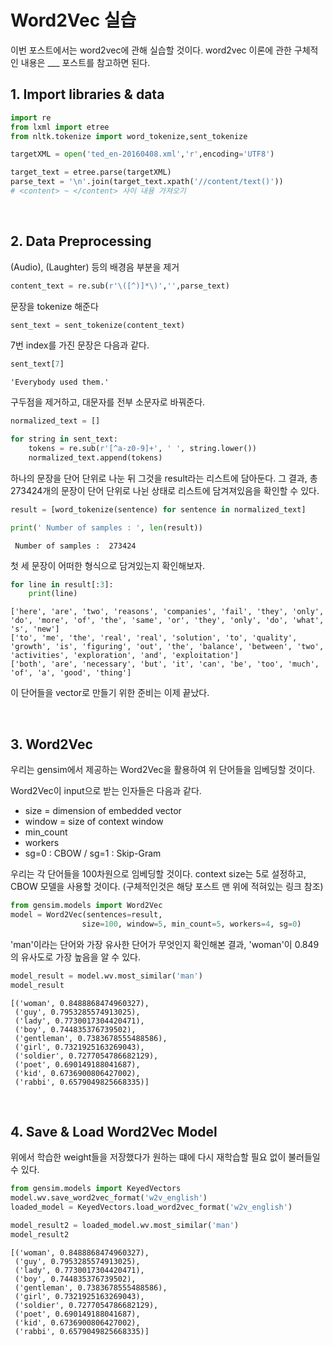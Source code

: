 # Word2Vec 실습

이번 포스트에서는 word2vec에 관해 실습할 것이다. word2vec 이론에 관한 구체적인 내용은 ___ 포스트를 참고하면 된다.



## 1. Import libraries & data


```python
import re
from lxml import etree
from nltk.tokenize import word_tokenize,sent_tokenize
```


```python
targetXML = open('ted_en-20160408.xml','r',encoding='UTF8')

target_text = etree.parse(targetXML)
parse_text = '\n'.join(target_text.xpath('//content/text()'))
# <content> ~ </content> 사이 내용 가져오기
```

<br>

## 2. Data Preprocessing

(Audio), (Laughter) 등의 배경음 부분을 제거


```python
content_text = re.sub(r'\([^)]*\)','',parse_text)
```



문장을 tokenize 해준다


```python
sent_text = sent_tokenize(content_text)
```



7번 index를 가진 문장은 다음과 같다.


```python
sent_text[7]
```


    'Everybody used them.'



구두점을 제거하고, 대문자를 전부 소문자로 바꿔준다.


```python
normalized_text = []

for string in sent_text:
    tokens = re.sub(r'[^a-z0-9]+', ' ', string.lower())
    normalized_text.append(tokens)
```



하나의 문장을 단어 단위로 나눈 뒤 그것을 result라는 리스트에 담아둔다. 그 결과, 총 273424개의 문장이 단어 단위로 나뉜 상태로 리스트에 담겨져있음을 확인할 수 있다.


```python
result = [word_tokenize(sentence) for sentence in normalized_text]
```


```python
print(' Number of samples : ', len(result))
```

     Number of samples :  273424



첫 세 문장이 어떠한 형식으로 담겨있는지 확인해보자.

```python
for line in result[:3]:
    print(line)
```

    ['here', 'are', 'two', 'reasons', 'companies', 'fail', 'they', 'only', 'do', 'more', 'of', 'the', 'same', 'or', 'they', 'only', 'do', 'what', 's', 'new']
    ['to', 'me', 'the', 'real', 'real', 'solution', 'to', 'quality', 'growth', 'is', 'figuring', 'out', 'the', 'balance', 'between', 'two', 'activities', 'exploration', 'and', 'exploitation']
    ['both', 'are', 'necessary', 'but', 'it', 'can', 'be', 'too', 'much', 'of', 'a', 'good', 'thing']

이 단어들을 vector로 만들기 위한 준비는 이제 끝났다.

<br>

## 3. Word2Vec

우리는 gensim에서 제공하는 Word2Vec을 활용하여 위 단어들을 임베딩할 것이다.

Word2Vec이 input으로 받는 인자들은 다음과 같다.

- size = dimension of embedded vector
- window = size of context window
- min_count
- workers
- sg=0 : CBOW /  sg=1 : Skip-Gram



우리는 각 단어들을 100차원으로 임베딩할 것이다. context size는 5로 설정하고, CBOW 모델을 사용할 것이다. (구체적인것은 해당 포스트 맨 위에 적혀있는 링크 참조)


```python
from gensim.models import Word2Vec
model = Word2Vec(sentences=result,
                size=100, window=5, min_count=5, workers=4, sg=0)
```



'man'이라는 단어와 가장 유사한 단어가 무엇인지 확인해본 결과, 'woman'이 0.849의 유사도로 가장 높음을 알 수 있다.

```python
model_result = model.wv.most_similar('man')
model_result
```

    [('woman', 0.8488868474960327),
     ('guy', 0.7953285574913025),
     ('lady', 0.7730017304420471),
     ('boy', 0.744835376739502),
     ('gentleman', 0.7383678555488586),
     ('girl', 0.7321925163269043),
     ('soldier', 0.7277054786682129),
     ('poet', 0.690149188041687),
     ('kid', 0.6736900806427002),
     ('rabbi', 0.6579049825668335)]

<br>

## 4. Save & Load Word2Vec Model

위에서 학습한 weight들을 저장했다가 원하는 떄에 다시 재학습할 필요 없이 불러들일 수 있다.


```python
from gensim.models import KeyedVectors
model.wv.save_word2vec_format('w2v_english')
loaded_model = KeyedVectors.load_word2vec_format('w2v_english')
```


```python
model_result2 = loaded_model.wv.most_similar('man')
model_result2
```

    [('woman', 0.8488868474960327),
     ('guy', 0.7953285574913025),
     ('lady', 0.7730017304420471),
     ('boy', 0.744835376739502),
     ('gentleman', 0.7383678555488586),
     ('girl', 0.7321925163269043),
     ('soldier', 0.7277054786682129),
     ('poet', 0.690149188041687),
     ('kid', 0.6736900806427002),
     ('rabbi', 0.6579049825668335)]




```python

```
